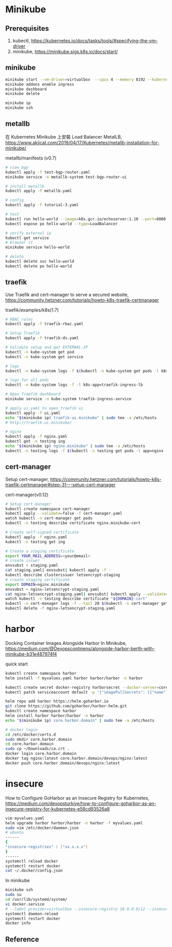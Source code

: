 # Minikube

## Prerequisites

1. kubectl, https://kubernetes.io/docs/tasks/tools/#specifying-the-vm-driver
2. minikube, https://minikube.sigs.k8s.io/docs/start/

## minikube 

```bash
minikube start --vm-driver=virtualbox  --cpus 4 --memory 8192 --kubernetes-version v1.16.0
minikube addons enable ingress
minikube dashboard
minikube delete

minikube ip
minikube ssh
```

## metallb
在 Kubernetes Minikube 上安裝 Load Balancer MetalLB, https://www.akiicat.com/2019/04/17/Kubernetes/metallb-installation-for-minikube/

metallb/manifests (v0.7)
```bash
# view bgp
kubectl apply -f test-bgp-router.yaml
minikube service -n metallb-system test-bgp-router-ui

# install metallb
kubectl apply -f metallb.yaml

# config
kubectl apply -f tutorial-3.yaml

# test
kubectl run hello-world --image=k8s.gcr.io/echoserver:1.10 --port=8080
kubectl expose po hello-world --type=LoadBalancer

# verify external ip
kubectl get service
# browser it
minikube service hello-world

# delete
kubectl delete svc hello-world
kubectl delete po hello-world
```

## traefik
Use Traefik and cert-manager to serve a secured website, https://community.hetzner.com/tutorials/howto-k8s-traefik-certmanager

traefik/examples/k8s(1.7)
```bash
# RBAC roles
kubectl apply -f traefik-rbac.yaml

# Setup Traefik
kubectl apply -f traefik-ds.yaml

# Validate setup and get EXTERNAL-IP
kubectl -n kube-system get pod
kubectl -n kube-system get service

# logs
kubectl -n kube-system logs -f $(kubectl -n kube-system get pods -l k8s-app=traefik-ingress-lb  -o jsonpath='{.items[0].metadata.name}')

# logs for all pods
kubectl -n kube-system logs -f -l k8s-app=traefik-ingress-lb

# Open Traefik dashboard
minikube service -n kube-system traefik-ingress-service

# apply ui.yaml to open traefik ui
kubectl apply -f ui.yaml 
echo "$(minikube ip) traefik-ui.minikube" | sudo tee -a /etc/hosts
# http://traefik-ui.minikube/

# nginx
kubectl apply -f nginx.yaml
kubectl get -n testing ing
echo "$(minikube ip) nginx.minikube" | sudo tee -a /etc/hosts
kubectl -n testing logs -f $(kubectl -n testing get pods -l app=nginx -o jsonpath='{.items[0].metadata.name}')
```

## cert-manager
Setup cert-manager, https://community.hetzner.com/tutorials/howto-k8s-traefik-certmanager#step-31---setup-cert-manager

cert-manager(v0.12)
```bash
# Setup cert-manager
kubectl create namespace cert-manager
kubectl apply --validate=false -f cert-manager.yaml
watch kubectl -n cert-manager get pods
kubectl -n testing describe certificate nginx.minikube-cert

# Create self-signed certificate
kubectl apply -f nginx.yaml
kubectl -n testing get ing

# Create a staging certificate
export YOUR_MAIL_ADDRESS=<your@email>
# create issuer
envsubst < staging.yaml
cat staging.yaml| envsubst| kubectl apply -f -
kubectl describe clusterissuer letsencrypt-staging
# create staging certificate
export DOMAIN=nginx.minikube
envsubst < nginx-letsencrypt-staging.yaml
cat nginx-letsencrypt-staging.yaml| envsubst| kubectl apply --validate=false -f -
watch kubectl -n testing describe certificate "${DOMAIN}-cert"
kubectl -n cert-manager logs -f --tail 20 $(kubectl -n cert-manager get pod -l app=cert-manager -o jsonpath='{.items[0].metadata.name}')
kubectl delete -f nginx-letsencrypt-staging.yaml

```

# harbor
Docking Container Images Alongside Harbor In Minikube, https://medium.com/@Devopscontinens/alongside-harbor-berth-with-minikube-b31e487974f4

quick start
```bash
kubectl create namespace harbor
helm install -f myvalues.yaml harbor harbor/harbor -n harbor

kubectl create secret docker-registry harborsecret --docker-server=core.harbor.domain --docker-username=admin --docker-password=Harbor12345 --docker-email=dragon270329@gmail.com
kubectl patch serviceaccount default -p '{"imagePullSecrets": [{"name": "harborsecret"}]}'
```

```bash
helm repo add harbor https://helm.goharbor.io
git clone https://github.com/goharbor/harbor-helm.git
kubectl create namespace harbor
helm install harbor harbor/harbor -n harbor
echo "$(minikube ip) core.harbor.domain" | sudo tee -a /etc/hosts

# docker login
cd /etc/docker/certs.d
sudo mkdir core.harbor.domain
cd core.harbor.domain 
sudo cp ~/Downloads/ca.crt .
docker login core.harbor.domain
docker tag nginx:latest core.harbor.domain/devops/nginx:latest
docker push core.harbor.domain/devops/nginx:latest
```

# insecure
How to Configure GoHarbor as an Insecure Registry for Kubernetes, https://medium.com/devopsturkiye/how-to-configure-goharbor-as-an-insecure-registry-for-kubernetes-e58cd93526a8 

```bash
vim myvalues.yaml
helm upgrade harbor harbor/harbor -n harbor -f myvalues.yaml
sudo vim /etc/docker/daemon.json
# ubuntu
------
{
"insecure-registries" : ["xx.x.x.x"]
}
------
systemctl reload docker
systemctl restart docker
cat ~/.docker/config.json
```

In minikube
```bash
minikube ssh
sudo su
cd /usr/lib/systemd/system/
vi docker.service
# --label provider=virtualbox --insecure-registry 10.0.0.0/12 --insecure-registry core.harbor.domain
systemctl daemon-reload
systemctl restart docker
docker info
```

## Reference

